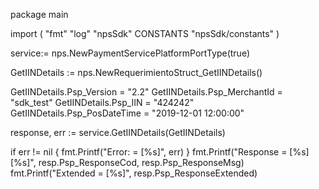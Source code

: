 package main

import (
        "fmt"
        "log"
        "npsSdk"
        CONSTANTS "npsSdk/constants"
)

service:= nps.NewPaymentServicePlatformPortType(true)

GetIINDetails := nps.NewRequerimientoStruct_GetIINDetails()

GetIINDetails.Psp_Version = "2.2"
GetIINDetails.Psp_MerchantId = "sdk_test"
GetIINDetails.Psp_IIN = "424242"
GetIINDetails.Psp_PosDateTime = "2019-12-01 12:00:00"

response, err := service.GetIINDetails(GetIINDetails)

if err != nil {
    fmt.Printf("Error: = [%s]", err)
}
fmt.Printf("Response = [%s] [%s]", resp.Psp_ResponseCod, resp.Psp_ResponseMsg)
fmt.Printf("Extended = [%s]", resp.Psp_ResponseExtended)



